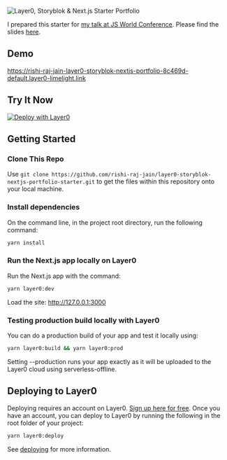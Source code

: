 ![Layer0, Storyblok & Next.js Starter Portfolio](https://a.storyblok.com/f/117912/2830x1520/4fbf9a5b24/layer0-storyblok-nextjs-portfolio-starter.png)

I prepared this starter for [my talk at JS World Conference](https://jsworldconference.com/online-program#d-1-s-3). Please find the slides [here](https://a.storyblok.com/f/117912/x/a2d6de435a/my-experience-of-establishing-fastest-online-presence-with-next-js-storyblok-and-layer0.pdf).

## Demo

https://rishi-raj-jain-layer0-storyblok-nextjs-portfolio-8c469d-default.layer0-limelight.link

## Try It Now

[![Deploy with Layer0](https://docs.layer0.co/button.svg)](https://app.layer0.co/deploy?repo=https%3A%2F%2Fgithub.com%2Frishi-raj-jain%2Flayer0-storyblok-nextjs-portfolio-starter)

## Getting Started

### Clone This Repo

Use `git clone https://github.com/rishi-raj-jain/layer0-storyblok-nextjs-portfolio-starter.git` to get the files within this repository onto your local machine.

### Install dependencies

On the command line, in the project root directory, run the following command:

```bash
yarn install
```

### Run the Next.js app locally on Layer0

Run the Next.js app with the command:

```bash
yarn layer0:dev
```

Load the site: http://127.0.0.1:3000

### Testing production build locally with Layer0

You can do a production build of your app and test it locally using:

```bash
yarn layer0:build && yarn layer0:prod
```

Setting --production runs your app exactly as it will be uploaded to the Layer0 cloud using serverless-offline.

## Deploying to Layer0

Deploying requires an account on Layer0. [Sign up here for free](https://app.layer0.co/signup). Once you have an account, you can deploy to Layer0 by running the following in the root folder of your project:

```bash
yarn layer0:deploy
```

See [deploying](https://docs.layer0.co/guides/deploying) for more information.
